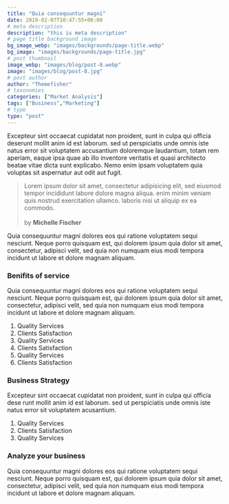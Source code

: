 ```yaml
---
title: "Quia consequuntur magni"
date: 2019-02-07T10:47:55+06:00
# meta description
description: "this is meta description"
# page title background image
bg_image_webp: "images/backgrounds/page-title.webp"
bg_image: "images/backgrounds/page-title.jpg"
# post thumbnail
image_webp: "images/blog/post-8.webp"
image: "images/blog/post-8.jpg"
# post author
author: "Themefisher"
# taxonomies
categories: ["Market Analysis"]
tags: ["Business","Marketing"]
# type
type: "post"
---
```


Excepteur sint occaecat cupidatat non proident, sunt in culpa qui officia deserunt mollit anim id est laborum. sed ut perspiciatis unde omnis iste natus error sit voluptatem accusantium doloremque laudantium, totam rem aperiam, eaque ipsa quae ab illo inventore veritatis et quasi architecto beatae vitae dicta sunt explicabo. Nemo enim ipsam voluptatem quia voluptas sit aspernatur aut odit aut fugit.


>Lorem ipsum dolor sit amet, consectetur adipisicing elit, sed eiusmod tempor incididunt labore dolore magna aliqua. enim minim veniam quis nostrud exercitation ullamco. laboris nisi ut aliquip ex ea commodo. <br><br> by **Michelle Fischer**


Quia consequuntur magni dolores eos qui ratione voluptatem sequi nesciunt. Neque porro quisquam est, qui dolorem ipsum quia dolor sit amet, consectetur, adipisci velit, sed quia non numquam eius modi tempora incidunt ut labore et dolore magnam aliquam.

### Benifits of service

Quia consequuntur magni dolores eos qui ratione voluptatem sequi nesciunt. Neque porro quisquam est, qui dolorem ipsum quia dolor sit amet, consectetur, adipisci velit, sed quia non numquam eius modi tempora incidunt ut labore et dolore magnam aliquam.

1. Quality Services
2. Clients Satisfaction
3. Quality Services
4. Clients Satisfaction
5. Quality Services
6. Clients Satisfaction

### Business Strategy

Excepteur sint occaecat cupidatat non proident, sunt in culpa qui officia dese runt mollit anim id est laborum. sed ut perspiciatis unde omnis iste natus error sit voluptatem acusantium.


1. Quality Services
2. Clients Satisfaction
3. Quality Services

### Analyze your business

Quia consequuntur magni dolores eos qui ratione voluptatem sequi nesciunt. Neque porro quisquam est, qui dolorem ipsum quia dolor sit amet, consectetur, adipisci velit, sed quia non numquam eius modi tempora incidunt ut labore et dolore magnam aliquam.